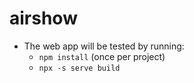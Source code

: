 # airshow
 
- The web app will be tested by running:
  - `npm install` (once per project)
  - `npx -s serve build`
